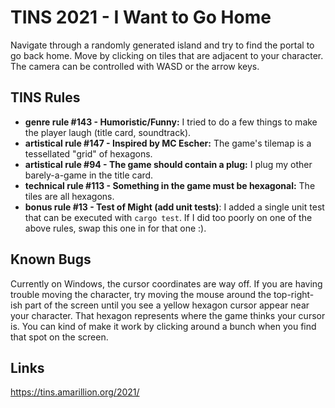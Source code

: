 # TINS 2021 - I Want to Go Home

Navigate through a randomly generated island and try to find the portal to go back home. 
Move by clicking on tiles that are adjacent to your character.
The camera can be controlled with WASD or the arrow keys.

## TINS Rules
* **genre rule #143 - Humoristic/Funny:** I tried to do a few things to make the player laugh (title card, soundtrack).
* **artistical rule #147 - Inspired by MC Escher:** The game's tilemap is a tessellated "grid" of hexagons.
* **artistical rule #94 - The game should contain a plug:** I plug my other barely-a-game in the title card.
* **technical rule #113 - Something in the game must be hexagonal:** The tiles are all hexagons.
* **bonus rule #13 - Test of Might (add unit tests)**: I added a single unit test that can be executed with `cargo test`. If I did too poorly on one of the above rules, swap this one in for that one :).

## Known Bugs
Currently on Windows, the cursor coordinates are way off.
If you are having trouble moving the character, try moving the mouse around the top-right-ish part of the screen until you see a yellow hexagon cursor appear near your character.
That hexagon represents where the game thinks your cursor is. You can kind of make it work by clicking around a bunch when you find that spot on the screen.

## Links
https://tins.amarillion.org/2021/
